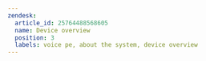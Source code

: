 ```yaml
---
zendesk:
  article_id: 25764488568605
  name: Device overview
  position: 3
  labels: voice pe, about the system, device overview
---
```


